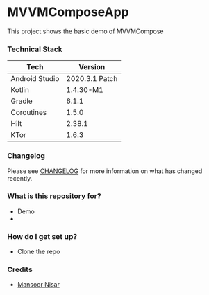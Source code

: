 # MVVMComposeApp
This project shows the basic demo of MVVMCompose

### Technical Stack ###
| Tech           | Version     |
| -------------- | ----------- |
| Android Studio | 2020.3.1 Patch      |
| Kotlin         | 1.4.30-M1     |
| Gradle         | 6.1.1     |
| Coroutines     | 1.5.0      |
| Hilt         | 2.38.1      |
| KTor         | 1.6.3     |

### Changelog ###
Please see [CHANGELOG](CHANGELOG.md) for more information on what has changed recently.

### What is this repository for? ###
* Demo
* 
### How do I get set up? ###
* Clone the repo

### Credits ###
* [Mansoor Nisar](https://github.com/MansoorNisar92)